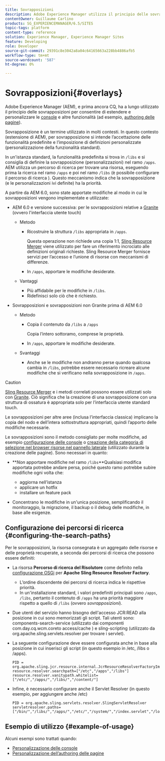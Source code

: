 ```yaml
---
title: Sovrapposizioni
description: Adobe Experience Manager utilizza il principio delle sovrapposizioni per estendere e personalizzare le console e altre funzionalità.
contentOwner: Guillaume Carlino
products: SG_EXPERIENCEMANAGER/6.5/SITES
topic-tags: platform
content-type: reference
solution: Experience Manager, Experience Manager Sites
feature: Developing
role: Developer
source-git-commit: 29391c8e3042a8a04c64165663a228bb4886afb5
workflow-type: tm+mt
source-wordcount: '587'
ht-degree: 0%

---
```


# Sovrapposizioni{#overlays}

Adobe Experience Manager (AEM), e prima ancora CQ, ha a lungo utilizzato il principio delle sovrapposizioni per consentire di estendere e personalizzare le [console](/help/sites-developing/customizing-consoles-touch.md) e altre funzionalità (ad esempio, [authoring delle pagine](/help/sites-developing/customizing-page-authoring-touch.md)).

Sovrapposizione è un termine utilizzato in molti contesti. In questo contesto (estensione di AEM), per sovrapposizione si intende l’accettazione delle funzionalità predefinite e l’imposizione di definizioni personalizzate (personalizzazione della funzionalità standard).

In un&#39;istanza standard, la funzionalità predefinita si trova in `/libs` e si consiglia di definire la sovrapposizione (personalizzazioni) nel ramo `/apps`. AEM utilizza un percorso di ricerca per trovare una risorsa, eseguendo prima la ricerca nel ramo `/apps` e poi nel ramo `/libs` (è possibile configurare il percorso di ricerca [](#configuring-the-search-paths)). Questo meccanismo indica che la sovrapposizione (e le personalizzazioni ivi definite) ha la priorità.

A partire da AEM 6.0, sono state apportate modifiche al modo in cui le sovrapposizioni vengono implementate e utilizzate:

* AEM 6.0 e versione successiva: per le sovrapposizioni relative a [Granite](https://developer.adobe.com/experience-manager/reference-materials/6-5/granite-ui/api/jcr_root/libs/granite/ui/index.html) (ovvero l&#39;interfaccia utente touch)

   * Metodo

      * Ricostruire la struttura `/libs` appropriata in `/apps`.

        Questa operazione non richiede una copia 1:1, [Sling Resource Merger](/help/sites-developing/sling-resource-merger.md) viene utilizzato per fare un riferimento incrociato alle definizioni originali richieste. Sling Resource Merger fornisce servizi per l’accesso e l’unione di risorse con meccanismi di differenze.

      * In `/apps`, apportare le modifiche desiderate.

   * Vantaggi

      * Più affidabile per le modifiche in `/libs`.
      * Ridefinisci solo ciò che è richiesto.

* Sovrapposizioni e sovrapposizioni non Granite prima di AEM 6.0

   * Metodo

      * Copia il contenuto da `/libs` a `/apps`

        Copia l’intero sottoramo, comprese le proprietà.

      * In `/apps`, apportare le modifiche desiderate.

   * Svantaggi

      * Anche se le modifiche non andranno perse quando qualcosa cambia in `/libs`, potrebbe essere necessario ricreare alcune modifiche che si verificano nella sovrapposizione in `/apps`.

>[!CAUTION]
>
>[Sling Resource Merger](/help/sites-developing/sling-resource-merger.md) e i metodi correlati possono essere utilizzati solo con [Granite](https://developer.adobe.com/experience-manager/reference-materials/6-5/granite-ui/api/jcr_root/libs/granite/ui/index.html). Ciò significa che la creazione di una sovrapposizione con una struttura di ossatura è appropriata solo per l’interfaccia utente standard touch.
>
>Le sovrapposizioni per altre aree (inclusa l’interfaccia classica) implicano la copia del nodo e dell’intera sottostruttura appropriati, quindi l’apporto delle modifiche necessarie.

Le sovrapposizioni sono il metodo consigliato per molte modifiche, ad esempio [configurazione delle console](/help/sites-developing/customizing-consoles-touch.md#create-a-custom-console) o [creazione della categoria di selezione nel browser risorse nel pannello laterale](/help/sites-developing/customizing-page-authoring-touch.md#add-new-selection-category-to-asset-browser) (utilizzato durante la creazione delle pagine). Sono necessari in quanto:

* ***Non* apportare modifiche nel ramo `/libs`**Qualsiasi modifica apportata potrebbe andare persa, poiché questo ramo potrebbe subire modifiche ogni volta che:

   * aggiorna nell’istanza
   * applicare un hotfix
   * installare un feature pack

* Concentrano le modifiche in un&#39;unica posizione, semplificando il monitoraggio, la migrazione, il backup o il debug delle modifiche, in base alle esigenze.

## Configurazione dei percorsi di ricerca {#configuring-the-search-paths}

Per le sovrapposizioni, la risorsa consegnata è un aggregato delle risorse e delle proprietà recuperate, a seconda dei percorsi di ricerca che possono essere definiti:

* La risorsa **Percorso di ricerca del Risolutore** come definito nella [configurazione OSGi](/help/sites-deploying/configuring-osgi.md) per **Apache Sling Resource Resolver Factory**.

   * L’ordine discendente dei percorsi di ricerca indica le rispettive priorità.
   * In un&#39;installazione standard, i valori predefiniti principali sono `/apps`, `/libs`, pertanto il contenuto di `/apps` ha una priorità maggiore rispetto a quello di `/libs` (ovvero *sovrapposizioni*).

* Due utenti del servizio hanno bisogno dell&#39;accesso JCR:READ alla posizione in cui sono memorizzati gli script. Tali utenti sono: components-search-service (utilizzato dai componenti com.day.cq.wcm.coreto access/cache ) e sling-scripting (utilizzato da org.apache.sling.servlets.resolver per trovare i servlet).
* La seguente configurazione deve essere configurata anche in base alla posizione in cui inserisci gli script (in questo esempio in /etc, /libs o /apps).

  ```
  PID = org.apache.sling.jcr.resource.internal.JcrResourceResolverFactoryImpl
  resource.resolver.searchpath=["/etc","/apps","/libs"]
  resource.resolver.vanitypath.whitelist=["/etc/","/apps/","/libs/","/content/"]
  ```

* Infine, è necessario configurare anche il Servlet Resolver (in questo esempio, per aggiungere anche /etc)

  ```
  PID = org.apache.sling.servlets.resolver.SlingServletResolver
  servletresolver.paths=["/bin/","/libs/","/apps/","/etc/","/system/","/index.servlet","/login.servlet","/services/"]
  ```

## Esempio di utilizzo {#example-of-usage}

Alcuni esempi sono trattati quando:

* [Personalizzazione delle console](/help/sites-developing/customizing-consoles-touch.md)
* [Personalizzazione dell’authoring delle pagine](/help/sites-developing/customizing-page-authoring-touch.md)
